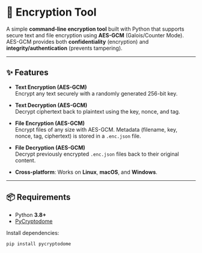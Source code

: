 # 🔐 Encryption Tool

A simple **command-line encryption tool** built with Python that supports secure text and file encryption using **AES-GCM** (Galois/Counter Mode).  
AES-GCM provides both **confidentiality** (encryption) and **integrity/authentication** (prevents tampering).  

---

## ✨ Features

- **Text Encryption (AES-GCM)**  
  Encrypt any text securely with a randomly generated 256-bit key.  

- **Text Decryption (AES-GCM)**  
  Decrypt ciphertext back to plaintext using the key, nonce, and tag.  

- **File Encryption (AES-GCM)**  
  Encrypt files of any size with AES-GCM. Metadata (filename, key, nonce, tag, ciphertext) is stored in a `.enc.json` file.  

- **File Decryption (AES-GCM)**  
  Decrypt previously encrypted `.enc.json` files back to their original content.  

- **Cross-platform**: Works on **Linux**, **macOS**, and **Windows**.  

---

## 📦 Requirements

- Python **3.8+**
- [PyCryptodome](https://pypi.org/project/pycryptodome/)

Install dependencies:
```bash
pip install pycryptodome
```
